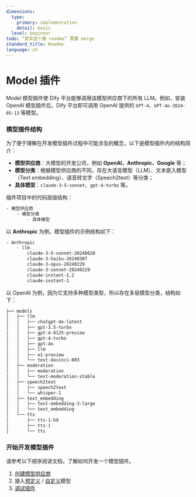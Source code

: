 ```yaml
---
dimensions:
  type:
    primary: implementation
    detail: basic
  level: beginner
todo: “其实这个像 readme” 需要 merge
standard_title: Readme
language: zh
---
```


# Model 插件

Model 模型插件使 Dify 平台能够调用该模型供应商下的所有 LLM。例如，安装 OpenAI 模型插件后，Dify 平台即可调用 OpenAI 提供的 `GPT-4`、`GPT-4o-2024-05-13` 等模型。

### 模型插件结构

为了便于理解在开发模型插件过程中可能涉及的概念，以下是模型插件内的结构简介：

* **模型供应商**：大模型的开发公司，例如 **OpenAI、Anthropic、Google** 等；
* **模型分类**：根据模型供应商的不同，存在大语言模型（LLM）、文本嵌入模型（Text embedding）、语音转文字（Speech2text）等分类；
* **具体模型**：`claude-3-5-sonnet`、`gpt-4-turbo` 等。

插件项目中的代码层级结构：

```bash
- 模型供应商
    - 模型分类
        - 具体模型
```

以 **Anthropic** 为例，模型插件的示例结构如下：

```bash
- Anthropic
    - llm
        claude-3-5-sonnet-20240620 
        claude-3-haiku-20240307
        claude-3-opus-20240229 
        claude-3-sonnet-20240229 
        claude-instant-1.2 
        claude-instant-1
```

以 OpenAI 为例，因为它支持多种模型类型，所以存在多层模型分类，结构如下：

```bash
├── models
│   ├── llm
│   │   ├── chatgpt-4o-latest
│   │   ├── gpt-3.5-turbo
│   │   ├── gpt-4-0125-preview
│   │   ├── gpt-4-turbo
│   │   ├── gpt-4o
│   │   ├── llm
│   │   ├── o1-preview
│   │   └── text-davinci-003
│   ├── moderation
│   │   ├── moderation
│   │   └── text-moderation-stable
│   ├── speech2text
│   │   ├── speech2text
│   │   └── whisper-1
│   ├── text_embedding
│   │   ├── text-embedding-3-large
│   │   └── text_embedding
│   └── tts
│       ├── tts-1-hd
│       ├── tts-1
│       └── tts
```

### 开始开发模型插件

请参考以下顺序阅读文档，了解如何开发一个模型插件。

1. [创建模型供应商](create-model-providers.md)
2. 接入[预定义](../../../../guides/model-configuration/predefined-model.md) / [自定义](customizable-model.md)模型
3. [调试插件](../../debug-plugins.md)